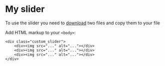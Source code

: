 # My slider

To use the slider you need to <a href="https://github.com/IlyaKavko/Slider">download</a> two files and copy them to your file

Add HTML markup to your `<body>`:

    <div class="custom_slider">
        <div><img src="..." alt="..."></div>
        <div><img src="..." alt="..."></div>
        <div><img src="..." alt="..."></div>
    </div>

